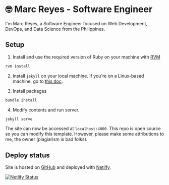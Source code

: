 # 🤓 Marc Reyes - Software Engineer

I'm Marc Reyes, a Software Engineer focused on Web Development, DevOps, and Data Science from the Philippines.

## Setup
1. Install and use the required version of Ruby on your machine with [RVM](https://rvm.io/)
```sh
rvm install
```

2. Install `jekyll` on your local machine. If you're on a Linux-based machine, go to [this doc](https://jekyllrb.com/docs/installation/ubuntu/).

3. Install packages
```sh
bundle install
```

4. Modify contents and run server.
```sh
jekyll serve
```

The site can now be accessed at `localhost:4000`. This repo is open source so you can modify this template. However, please make some attributions to me, the owner (plagiarism is bad folks).


## Deploy status
Site is hosted on [GitHub](https://github.com/marcreyesph/marcreyesph/) and deployed with [Netlify](https://www.netlify.com/).

[![Netlify Status](https://api.netlify.com/api/v1/badges/be1b5bd7-c071-47a9-8316-4fd2db772226/deploy-status)](https://app.netlify.com/sites/marcreyesph-gh-page/deploys)
